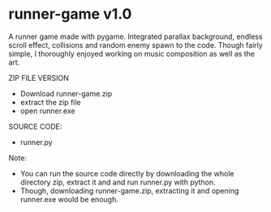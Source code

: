 # runner-game v1.0

A runner game made with pygame. Integrated parallax background, endless scroll effect, collisions and random enemy spawn to the code. Though fairly simple, I thoroughly enjoyed working on music composition as well as the art.

ZIP FILE VERSION
- Download runner-game.zip
- extract the zip file
- open runner.exe

SOURCE CODE:
- runner.py

Note:
- You can run the source code directly by downloading the whole directory zip, extract it and and run runner.py with python.
- Though, downloading runner-game.zip, extracting it and opening runner.exe would be enough.  
